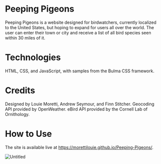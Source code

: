 # Peeping Pigeons

Peeping Pigeons is a website designed for birdwatchers, currently localized to the United States, but hoping to expand for users all over the world. The user can enter their town or city and receive a list of all bird species seen within 30 miles of it.

# Technologies

HTML, CSS, and JavaScript, with samples from the Bulma CSS framework.

# Credits

Designed by Louie Moretti, Andrew Seymour, and Finn Stitcher. Geocoding API provided by OpenWeather. eBird API provided by the Cornell Lab of Ornithology.

# How to Use

The site is available live at https://morettilouie.github.io/Peeping-Pigeons/.

![Untitled](https://user-images.githubusercontent.com/104468624/175451154-fbb3a08e-3b43-49c4-8f3a-a0a1f93587bf.png)
